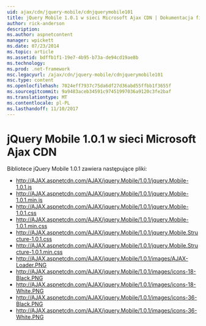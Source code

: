 ```yaml
---
uid: ajax/cdn/jquery-mobile/cdnjquerymobile101
title: jQuery Mobile 1.0.1 w sieci Microsoft Ajax CDN | Dokumentacja firmy Microsoft
author: rick-anderson
description: 
ms.author: aspnetcontent
manager: wpickett
ms.date: 07/23/2014
ms.topic: article
ms.assetid: bdffb1f1-19e7-4b95-b73a-de94cd19ae8b
ms.technology: 
ms.prod: .net-framework
msc.legacyurl: /ajax/cdn/jquery-mobile/cdnjquerymobile101
msc.type: content
ms.openlocfilehash: 7024eff7937c75da6df27d36abd55ffbb1f3655f
ms.sourcegitcommit: 9a9483aceb34591c97451997036a9120c3fe2baf
ms.translationtype: MT
ms.contentlocale: pl-PL
ms.lasthandoff: 11/10/2017
---
```

<a name="jquery-mobile-101-on-the-microsoft-ajax-cdn"></a>jQuery Mobile 1.0.1 w sieci Microsoft Ajax CDN
====================
Bibliotece jQuery Mobile 1.0.1 zawiera następujące pliki:

- http://AJAX.aspnetcdn.com/AJAX/jquery.Mobile/1.0.1/jquery.Mobile-1.0.1.js
- http://AJAX.aspnetcdn.com/AJAX/jquery.Mobile/1.0.1/jquery.Mobile-1.0.1.min.js
- http://AJAX.aspnetcdn.com/AJAX/jquery.Mobile/1.0.1/jquery.Mobile-1.0.1.css
- http://AJAX.aspnetcdn.com/AJAX/jquery.Mobile/1.0.1/jquery.Mobile-1.0.1.min.css
- http://AJAX.aspnetcdn.com/AJAX/jquery.Mobile/1.0.1/jquery.Mobile.Structure-1.0.1.css
- http://AJAX.aspnetcdn.com/AJAX/jquery.Mobile/1.0.1/jquery.Mobile.Structure-1.0.1.min.css
- http://AJAX.aspnetcdn.com/AJAX/jquery.Mobile/1.0.1/images/AJAX-Loader.PNG
- http://AJAX.aspnetcdn.com/AJAX/jquery.Mobile/1.0.1/images/icons-18-Black.PNG
- http://AJAX.aspnetcdn.com/AJAX/jquery.Mobile/1.0.1/images/icons-18-White.PNG
- http://AJAX.aspnetcdn.com/AJAX/jquery.Mobile/1.0.1/images/icons-36-Black.PNG
- http://AJAX.aspnetcdn.com/AJAX/jquery.Mobile/1.0.1/images/icons-36-White.PNG
